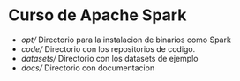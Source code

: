 # Curso de Apache Spark

- *opt/* Directorio para la instalacion de binarios como Spark
- *code/* Directorio con los repositorios de codigo.
- *datasets/* Directorio con los datasets de ejemplo
- *docs/* Directorio con documentacion

